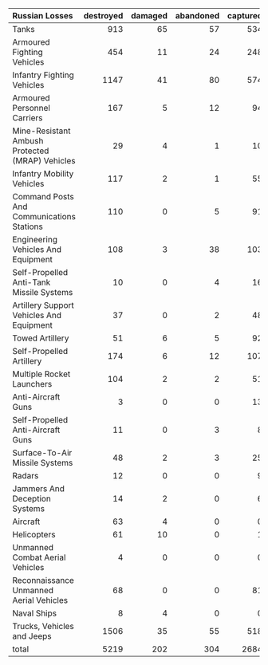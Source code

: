 | Russian Losses                                   |   destroyed |   damaged |   abandoned |   captured |   total |
|:-------------------------------------------------|------------:|----------:|------------:|-----------:|--------:|
| Tanks                                            |         913 |        65 |          57 |        534 |    1569 |
| Armoured Fighting Vehicles                       |         454 |        11 |          24 |        248 |     737 |
| Infantry Fighting Vehicles                       |        1147 |        41 |          80 |        574 |    1842 |
| Armoured Personnel Carriers                      |         167 |         5 |          12 |         94 |     278 |
| Mine-Resistant Ambush Protected  (MRAP) Vehicles |          29 |         4 |           1 |         10 |      44 |
| Infantry Mobility Vehicles                       |         117 |         2 |           1 |         55 |     175 |
| Command Posts And Communications Stations        |         110 |         0 |           5 |         91 |     206 |
| Engineering Vehicles And Equipment               |         108 |         3 |          38 |        103 |     252 |
| Self-Propelled Anti-Tank Missile Systems         |          10 |         0 |           4 |         16 |      30 |
| Artillery Support Vehicles And Equipment         |          37 |         0 |           2 |         48 |      87 |
| Towed Artillery                                  |          51 |         6 |           5 |         92 |     154 |
| Self-Propelled Artillery                         |         174 |         6 |          12 |        107 |     299 |
| Multiple Rocket Launchers                        |         104 |         2 |           2 |         51 |     159 |
| Anti-Aircraft Guns                               |           3 |         0 |           0 |         13 |      16 |
| Self-Propelled Anti-Aircraft Guns                |          11 |         0 |           3 |          8 |      22 |
| Surface-To-Air Missile Systems                   |          48 |         2 |           3 |         25 |      78 |
| Radars                                           |          12 |         0 |           0 |          9 |      21 |
| Jammers And Deception Systems                    |          14 |         2 |           0 |          6 |      22 |
| Aircraft                                         |          63 |         4 |           0 |          0 |      67 |
| Helicopters                                      |          61 |        10 |           0 |          1 |      72 |
| Unmanned Combat Aerial Vehicles                  |           4 |         0 |           0 |          0 |       4 |
| Reconnaissance Unmanned Aerial Vehicles          |          68 |         0 |           0 |         81 |     149 |
| Naval Ships                                      |           8 |         4 |           0 |          0 |      12 |
| Trucks, Vehicles and Jeeps                       |        1506 |        35 |          55 |        518 |    2114 |
| total                                            |        5219 |       202 |         304 |       2684 |    8409 |